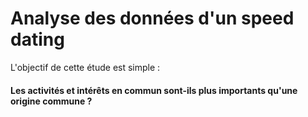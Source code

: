 # Analyse des données d'un speed dating

L'objectif de cette étude est simple : <h4>Les activités et intérêts en commun sont-ils plus importants qu'une origine commune ?</h4>

